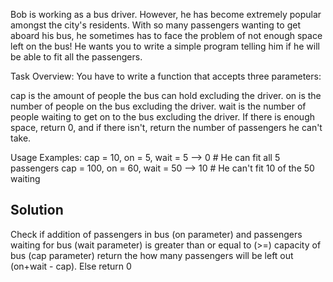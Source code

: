 Bob is working as a bus driver. However, he has become extremely popular amongst the city's residents. With so many passengers wanting to get aboard his bus, he sometimes has to face the problem of not enough space left on the bus! He wants you to write a simple program telling him if he will be able to fit all the passengers.

Task Overview:
You have to write a function that accepts three parameters:

cap is the amount of people the bus can hold excluding the driver.
on is the number of people on the bus excluding the driver.
wait is the number of people waiting to get on to the bus excluding the driver.
If there is enough space, return 0, and if there isn't, return the number of passengers he can't take.

Usage Examples:
cap = 10, on = 5, wait = 5 --> 0 # He can fit all 5 passengers
cap = 100, on = 60, wait = 50 --> 10 # He can't fit 10 of the 50 waiting

## Solution
Check if addition of passengers in bus (on parameter) and passengers waiting for bus (wait parameter) is greater than or equal to (>=) capacity of bus (cap parameter) return the how many passengers will be left out (on+wait - cap). Else return 0